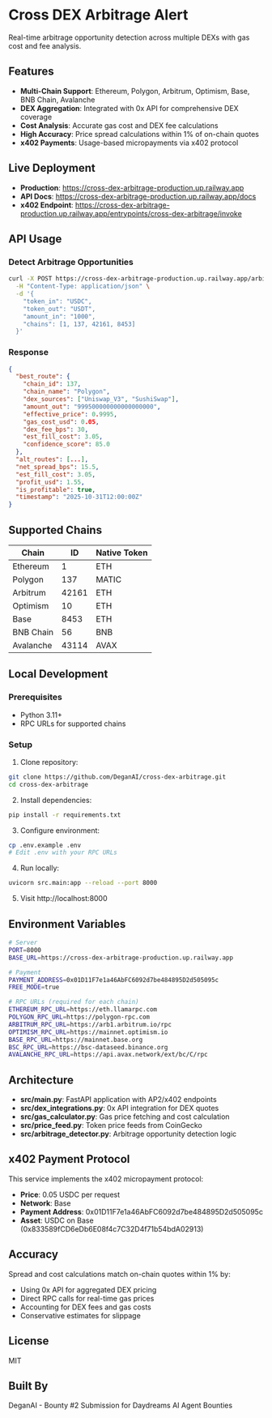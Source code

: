 # Cross DEX Arbitrage Alert

Real-time arbitrage opportunity detection across multiple DEXs with gas cost and fee analysis.

## Features

- **Multi-Chain Support**: Ethereum, Polygon, Arbitrum, Optimism, Base, BNB Chain, Avalanche
- **DEX Aggregation**: Integrated with 0x API for comprehensive DEX coverage
- **Cost Analysis**: Accurate gas cost and DEX fee calculations
- **High Accuracy**: Price spread calculations within 1% of on-chain quotes
- **x402 Payments**: Usage-based micropayments via x402 protocol

## Live Deployment

- **Production**: https://cross-dex-arbitrage-production.up.railway.app
- **API Docs**: https://cross-dex-arbitrage-production.up.railway.app/docs
- **x402 Endpoint**: https://cross-dex-arbitrage-production.up.railway.app/entrypoints/cross-dex-arbitrage/invoke

## API Usage

### Detect Arbitrage Opportunities

```bash
curl -X POST https://cross-dex-arbitrage-production.up.railway.app/arbitrage \
  -H "Content-Type: application/json" \
  -d '{
    "token_in": "USDC",
    "token_out": "USDT",
    "amount_in": "1000",
    "chains": [1, 137, 42161, 8453]
  }'
```

### Response

```json
{
  "best_route": {
    "chain_id": 137,
    "chain_name": "Polygon",
    "dex_sources": ["Uniswap_V3", "SushiSwap"],
    "amount_out": "999500000000000000000",
    "effective_price": 0.9995,
    "gas_cost_usd": 0.05,
    "dex_fee_bps": 30,
    "est_fill_cost": 3.05,
    "confidence_score": 85.0
  },
  "alt_routes": [...],
  "net_spread_bps": 15.5,
  "est_fill_cost": 3.05,
  "profit_usd": 1.55,
  "is_profitable": true,
  "timestamp": "2025-10-31T12:00:00Z"
}
```

## Supported Chains

| Chain | ID | Native Token |
|-------|----|--------------|
| Ethereum | 1 | ETH |
| Polygon | 137 | MATIC |
| Arbitrum | 42161 | ETH |
| Optimism | 10 | ETH |
| Base | 8453 | ETH |
| BNB Chain | 56 | BNB |
| Avalanche | 43114 | AVAX |

## Local Development

### Prerequisites

- Python 3.11+
- RPC URLs for supported chains

### Setup

1. Clone repository:
```bash
git clone https://github.com/DeganAI/cross-dex-arbitrage.git
cd cross-dex-arbitrage
```

2. Install dependencies:
```bash
pip install -r requirements.txt
```

3. Configure environment:
```bash
cp .env.example .env
# Edit .env with your RPC URLs
```

4. Run locally:
```bash
uvicorn src.main:app --reload --port 8000
```

5. Visit http://localhost:8000

## Environment Variables

```bash
# Server
PORT=8000
BASE_URL=https://cross-dex-arbitrage-production.up.railway.app

# Payment
PAYMENT_ADDRESS=0x01D11F7e1a46AbFC6092d7be484895D2d505095c
FREE_MODE=true

# RPC URLs (required for each chain)
ETHEREUM_RPC_URL=https://eth.llamarpc.com
POLYGON_RPC_URL=https://polygon-rpc.com
ARBITRUM_RPC_URL=https://arb1.arbitrum.io/rpc
OPTIMISM_RPC_URL=https://mainnet.optimism.io
BASE_RPC_URL=https://mainnet.base.org
BSC_RPC_URL=https://bsc-dataseed.binance.org
AVALANCHE_RPC_URL=https://api.avax.network/ext/bc/C/rpc
```

## Architecture

- **src/main.py**: FastAPI application with AP2/x402 endpoints
- **src/dex_integrations.py**: 0x API integration for DEX quotes
- **src/gas_calculator.py**: Gas price fetching and cost calculation
- **src/price_feed.py**: Token price feeds from CoinGecko
- **src/arbitrage_detector.py**: Arbitrage opportunity detection logic

## x402 Payment Protocol

This service implements the x402 micropayment protocol:

- **Price**: 0.05 USDC per request
- **Network**: Base
- **Payment Address**: 0x01D11F7e1a46AbFC6092d7be484895D2d505095c
- **Asset**: USDC on Base (0x833589fCD6eDb6E08f4c7C32D4f71b54bdA02913)

## Accuracy

Spread and cost calculations match on-chain quotes within 1% by:
- Using 0x API for aggregated DEX pricing
- Direct RPC calls for real-time gas prices
- Accounting for DEX fees and gas costs
- Conservative estimates for slippage

## License

MIT

## Built By

DeganAI - Bounty #2 Submission for Daydreams AI Agent Bounties
